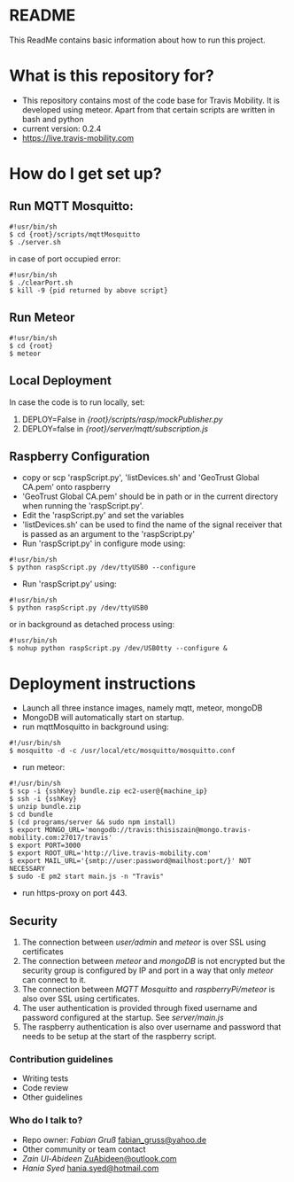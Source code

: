 # README #

This ReadMe contains basic information about how to run this project.

# What is this repository for? #

* This repository contains most of the code base for Travis Mobility. It is developed using meteor. Apart from that certain scripts are written in bash and python
* current version: 0.2.4
* https://live.travis-mobility.com

# How do I get set up? #

## Run MQTT Mosquitto: ##
```
#!usr/bin/sh
$ cd {root}/scripts/mqttMosquitto
$ ./server.sh
```
in case of port occupied error:
```
#!usr/bin/sh
$ ./clearPort.sh
$ kill -9 {pid returned by above script}
```

## Run Meteor ##
```
#!usr/bin/sh
$ cd {root}
$ meteor
```

## Local Deployment ##
In case the code is to run locally, set:
1. DEPLOY=False in *{root}/scripts/rasp/mockPublisher.py*
2. DEPLOY=false in *{root}/server/mqtt/subscription.js*

## Raspberry Configuration ##
* copy or scp 'raspScript.py', 'listDevices.sh' and 'GeoTrust Global CA.pem' onto raspberry
* 'GeoTrust Global CA.pem' should be in path or in the current directory when running the 'raspScript.py'.
* Edit the 'raspScript.py' and set the variables
* 'listDevices.sh' can be used to find the name of the signal receiver that is passed as an argument to the 'raspScript.py'
* Run 'raspScript.py' in configure mode using:
```
#!usr/bin/sh
$ python raspScript.py /dev/ttyUSB0 --configure
```
* Run 'raspScript.py' using:
```
#!usr/bin/sh
$ python raspScript.py /dev/ttyUSB0
```
or in background as detached process using:
```
#!usr/bin/sh
$ nohup python raspScript.py /dev/USB0tty --configure &
```

# Deployment instructions #
* Launch all three instance images, namely mqtt, meteor, mongoDB
* MongoDB will automatically start on startup.
* run mqttMosquitto in background using:
```
#!/usr/bin/sh
$ mosquitto -d -c /usr/local/etc/mosquitto/mosquitto.conf
```
* run meteor:
```
#!/usr/bin/sh
$ scp -i {sshKey} bundle.zip ec2-user@{machine_ip}
$ ssh -i {sshKey}
$ unzip bundle.zip
$ cd bundle
$ (cd programs/server && sudo npm install)
$ export MONGO_URL='mongodb://travis:thisiszain@mongo.travis-mobility.com:27017/travis'
$ export PORT=3000
$ export ROOT_URL='http://live.travis-mobility.com'
$ export MAIL_URL='{smtp://user:password@mailhost:port/}' NOT NECESSARY
$ sudo -E pm2 start main.js -n "Travis"
```
* run https-proxy on port 443.

## Security ##
1. The connection between *user/admin* and *meteor* is over SSL using certificates
2. The connection between *meteor* and *mongoDB* is not encrypted but the security group is configured by IP and port in a way that only *meteor* can connect to it.
3. The connection between *MQTT Mosquitto* and *raspberryPi/meteor* is also over SSL using certificates.
4. The user authentication is provided through fixed username and password configured at the startup. See *server/main.js*
5. The raspberry authentication is also over username and password that needs to be setup at the start of the raspberry script.

### Contribution guidelines ###

* Writing tests
* Code review
* Other guidelines

### Who do I talk to? ###

* Repo owner: *Fabian Gruß* fabian_gruss@yahoo.de
* Other community or team contact
* *Zain Ul-Abideen* ZuAbideen@outlook.com
* *Hania Syed* hania.syed@hotmail.com